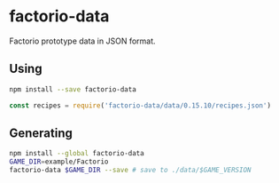 # factorio-data

Factorio prototype data in JSON format.

## Using
```sh
npm install --save factorio-data
```
```js
const recipes = require('factorio-data/data/0.15.10/recipes.json')
```

## Generating
```sh
npm install --global factorio-data
GAME_DIR=example/Factorio
factorio-data $GAME_DIR --save # save to ./data/$GAME_VERSION
```
